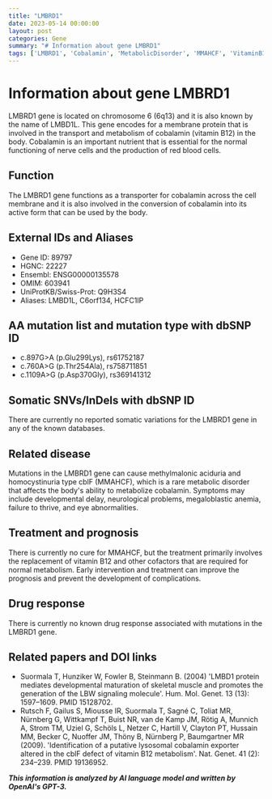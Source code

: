 ```yaml
---
title: "LMBRD1"
date: 2023-05-14 00:00:00
layout: post
categories: Gene
summary: "# Information about gene LMBRD1"
tags: ['LMBRD1', 'Cobalamin', 'MetabolicDisorder', 'MMAHCF', 'VitaminB12', 'Mutation', 'Treatment', 'Prognosis']
---
```


# Information about gene LMBRD1

LMBRD1 gene is located on chromosome 6 (6q13) and it is also known by the name of LMBD1L. This gene encodes for a membrane protein that is involved in the transport and metabolism of cobalamin (vitamin B12) in the body. Cobalamin is an important nutrient that is essential for the normal functioning of nerve cells and the production of red blood cells.

## Function 
The LMBRD1 gene functions as a transporter for cobalamin across the cell membrane and it is also involved in the conversion of cobalamin into its active form that can be used by the body.

## External IDs and Aliases
- Gene ID: 89797
- HGNC: 22227
- Ensembl: ENSG00000135578
- OMIM: 603941
- UniProtKB/Swiss-Prot: Q9H3S4
- Aliases: LMBD1L, C6orf134, HCFC1IP

## AA mutation list and mutation type with dbSNP ID
- c.897G>A (p.Glu299Lys), rs61752187
- c.760A>G (p.Thr254Ala), rs758711851
- c.1109A>G (p.Asp370Gly), rs369141312

## Somatic SNVs/InDels with dbSNP ID 
There are currently no reported somatic variations for the LMBRD1 gene in any of the known databases.

## Related disease
Mutations in the LMBRD1 gene can cause methylmalonic aciduria and homocystinuria type cblF (MMAHCF), which is a rare metabolic disorder that affects the body's ability to metabolize cobalamin. Symptoms may include developmental delay, neurological problems, megaloblastic anemia, failure to thrive, and eye abnormalities.

## Treatment and prognosis
There is currently no cure for MMAHCF, but the treatment primarily involves the replacement of vitamin B12 and other cofactors that are required for normal metabolism. Early intervention and treatment can improve the prognosis and prevent the development of complications.

## Drug response
There is currently no known drug response associated with mutations in the LMBRD1 gene.

## Related papers and DOI links
- Suormala T, Hunziker W, Fowler B, Steinmann B. (2004) 'LMBD1 protein mediates developmental maturation of skeletal muscle and promotes the generation of the LBW signaling molecule'. Hum. Mol. Genet. 13 (13): 1597–1609. PMID 15128702.
- Rutsch F, Gailus S, Miousse IR, Suormala T, Sagné C, Toliat MR, Nürnberg G, Wittkampf T, Buist NR, van de Kamp JM, Rötig A, Munnich A, Strom TM, Uziel G, Schöls L, Netzer C, Hartill V, Clayton PT, Hussain MM, Becker C, Nuoffer JM, Thöny B, Nürnberg P, Baumgartner MR (2009). 'Identification of a putative lysosomal cobalamin exporter altered in the cblF defect of vitamin B12 metabolism'. Nat. Genet. 41 (2): 234–239. PMID 19136952.

**_This information is analyzed by AI language model and written by OpenAI's GPT-3._**